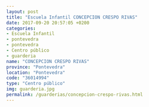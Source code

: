 ```yaml
---
layout: post
title: "Escuela Infantil CONCEPCION CRESPO RIVAS"
date: 2017-09-20 20:57:05 +0200
categories:
- Escuela Infantil
- pontevedra
- pontevedra
- Centro público
- guarderia
name: "CONCEPCION CRESPO RIVAS"
province: "Pontevedra"
location: "Pontevedra"
code: "36014994"
type: "Centro público"
img: guarderia.jpg
permalink: /guarderias/concepcion-crespo-rivas.html
---
```

